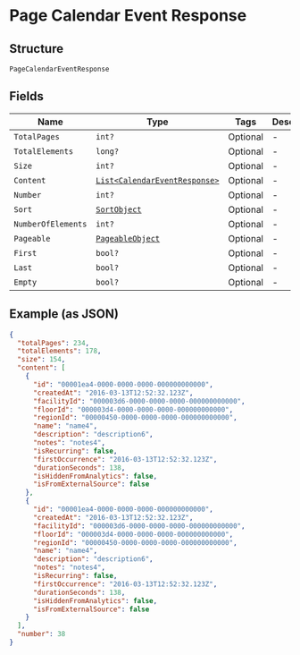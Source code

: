 
# Page Calendar Event Response

## Structure

`PageCalendarEventResponse`

## Fields

| Name | Type | Tags | Description |
|  --- | --- | --- | --- |
| `TotalPages` | `int?` | Optional | - |
| `TotalElements` | `long?` | Optional | - |
| `Size` | `int?` | Optional | - |
| `Content` | [`List<CalendarEventResponse>`](../../doc/models/calendar-event-response.md) | Optional | - |
| `Number` | `int?` | Optional | - |
| `Sort` | [`SortObject`](../../doc/models/sort-object.md) | Optional | - |
| `NumberOfElements` | `int?` | Optional | - |
| `Pageable` | [`PageableObject`](../../doc/models/pageable-object.md) | Optional | - |
| `First` | `bool?` | Optional | - |
| `Last` | `bool?` | Optional | - |
| `Empty` | `bool?` | Optional | - |

## Example (as JSON)

```json
{
  "totalPages": 234,
  "totalElements": 178,
  "size": 154,
  "content": [
    {
      "id": "00001ea4-0000-0000-0000-000000000000",
      "createdAt": "2016-03-13T12:52:32.123Z",
      "facilityId": "000003d6-0000-0000-0000-000000000000",
      "floorId": "000003d4-0000-0000-0000-000000000000",
      "regionId": "00000450-0000-0000-0000-000000000000",
      "name": "name4",
      "description": "description6",
      "notes": "notes4",
      "isRecurring": false,
      "firstOccurrence": "2016-03-13T12:52:32.123Z",
      "durationSeconds": 138,
      "isHiddenFromAnalytics": false,
      "isFromExternalSource": false
    },
    {
      "id": "00001ea4-0000-0000-0000-000000000000",
      "createdAt": "2016-03-13T12:52:32.123Z",
      "facilityId": "000003d6-0000-0000-0000-000000000000",
      "floorId": "000003d4-0000-0000-0000-000000000000",
      "regionId": "00000450-0000-0000-0000-000000000000",
      "name": "name4",
      "description": "description6",
      "notes": "notes4",
      "isRecurring": false,
      "firstOccurrence": "2016-03-13T12:52:32.123Z",
      "durationSeconds": 138,
      "isHiddenFromAnalytics": false,
      "isFromExternalSource": false
    }
  ],
  "number": 38
}
```


